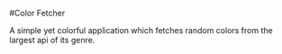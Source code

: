 #Color Fetcher

A simple yet colorful application which fetches random colors from the largest api of its genre.
